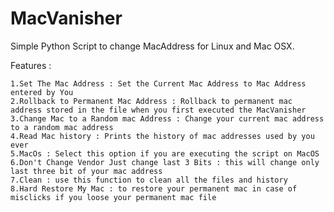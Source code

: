 # MacVanisher
Simple Python Script to change MacAddress for Linux and Mac OSX.

Features : 

    1.Set The Mac Address : Set the Current Mac Address to Mac Address entered by You
    2.Rollback to Permanent Mac Address : Rollback to permanent mac address stored in the file when you first executed the MacVanisher
    3.Change Mac to a Random mac Address : Change your current mac address to a random mac address
    4.Read Mac history : Prints the history of mac addresses used by you ever
    5.MacOs : Select this option if you are executing the script on MacOS
    6.Don't Change Vendor Just change last 3 Bits : this will change only last three bit of your mac address
    7.Clean : use this function to clean all the files and history
    8.Hard Restore My Mac : to restore your permanent mac in case of misclicks if you loose your permanent mac file
